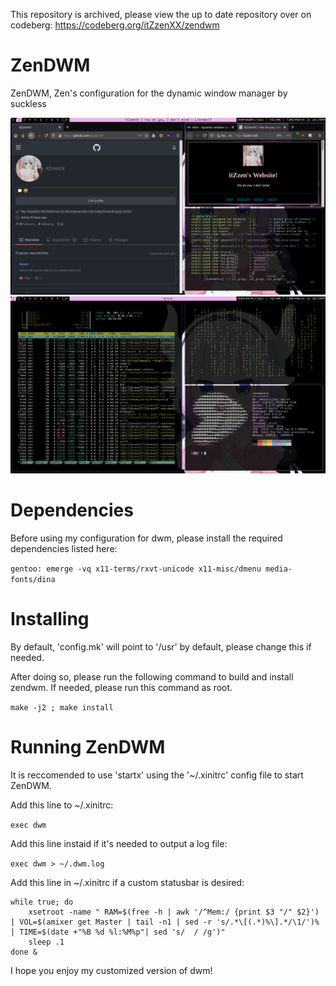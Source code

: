 This repository is archived, please view the up to date repository over on codeberg: https://codeberg.org/itZzenXX/zendwm

# ZenDWM
ZenDWM, Zen's configuration for the dynamic window manager by suckless

<img src="screenshots/zendwm1.png">
<img src="screenshots/zendwm2.png">

# Dependencies
Before using my configuration for dwm, please install the required dependencies listed here:

```gentoo: emerge -vq x11-terms/rxvt-unicode x11-misc/dmenu media-fonts/dina```

# Installing
By default, 'config.mk' will point to '/usr' by default, please change this if needed.

After doing so, please run the following command to build and install zendwm. If needed, please run this command as root.

```make -j2 ; make install```

# Running ZenDWM
It is reccomended to use 'startx' using the '~/.xinitrc' config file to start ZenDWM.

Add this line to ~/.xinitrc:

```exec dwm```

Add this line instaid if it's needed to output a log file:

```exec dwm > ~/.dwm.log```

Add this line in ~/.xinitrc if a custom statusbar is desired:

```
while true; do
    xsetroot -name " RAM=$(free -h | awk '/^Mem:/ {print $3 "/" $2}') | VOL=$(amixer get Master | tail -n1 | sed -r 's/.*\[(.*)%\].*/\1/')% | TIME=$(date +"%B %d %l:%M%p"| sed 's/  / /g')"
    sleep .1
done &
```

I hope you enjoy my customized version of dwm!
